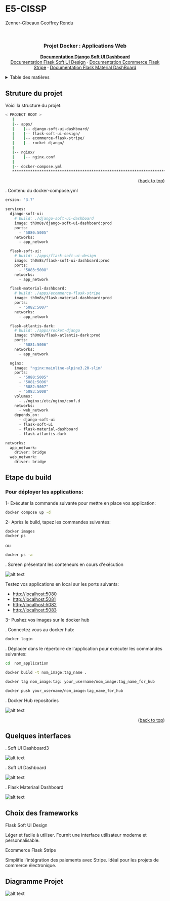 # E5-CISSP
Zenner-Gibeaux Geoffrey Rendu




<!-- PROJECT LOGO --> <br /> <div align="center"> <h3 align="center">Projet Docker : Applications Web</h3> <p align="center"> 
<a href="https://github.com/app-generator/django-soft-ui-dashboard"><strong>Documentation Django Soft UI Dashboard </strong></a> <br /> 
<a href="https://github.com/app-generator/flask-soft-ui-design">Documentation Flask Soft UI Design</a> · 
<a href="https://github.com/app-generator/ecommerce-flask-stripe">Documentation Ecommerce Flask Stripe</a> · 
<a href="https://github.com/app-generator/flask-material-dashboard.git">Documentation Flask Material DashBoard</a> </p> </div>

<!-- TABLE OF CONTENTS --> <details> <summary>Table des matières</summary> <ol> <li><a href="#structure-du-projet">Structure du projet</a></li> <li><a href="#configurations">Configurations</a></li> 
<li><a href="#etape-du-build">Étape du build</a></li> <li><a href="#logs">Logs</a></li> <li><a href="#quelques-interfaces">Quelques Interfaces</a></li> </ol> </details>



<!-- ABOUT THE PROJECT -->
## Struture du projet

Voici la structure du projet:

```bash
< PROJECT ROOT >
   |
   |-- apps/
   |    |-- django-soft-ui-dashboard/
   |    |-- flask-soft-ui-design/
   |    |-- ecommerce-flask-stripe/
   |    |-- rocket-django/
   |
   |-- nginx/
   |    |-- nginx.conf
   |
   |-- docker-compose.yml
   ************************************************************************
```


<p align="right">(<a href="#readme-top">back to top</a>)</p>


. Contenu du docker-compose.yml

``` bash
ersion: '3.7'

services:
  django-soft-ui:
    # build: ./django-soft-ui-dashboard
    image: th0m8s/django-soft-ui-dashboard:prod
    ports:     
      - "5080:5005"
    networks:
      - app_network

  flask-soft-ui:
    # build: ./apps/flask-soft-ui-design
    image: th0m8s/flask-soft-ui-dashboard:prod
    ports: 
      - "5083:5008"
    networks:
      - app_network

  flask-material-dashboard:
    # build: ./apps/ecommerce-flask-stripe
    image: th0m8s/flask-material-dashboard:prod
    ports:
      - "5082:5007"
    networks:
      - app_network

  flask-atlantis-dark:
    # build: ./apps/rocket-django
    image: th0m8s/flask-atlantis-dark:prod
    ports:      
      - "5081:5006"
    networks:
      - app_network

  nginx:
    image: "nginx:mainline-alpine3.20-slim"
    ports:      
      - "5080:5005"
      - "5081:5006"
      - "5082:5007"
      - "5083:5008"
    volumes:
      - ./nginx:/etc/nginx/conf.d
    networks:
      - web_network
    depends_on:
      - django-soft-ui
      - flask-soft-ui
      - flask-material-dashboard
      - flask-atlantis-dark

networks:
  app_network:
    driver: bridge
  web_network:
    driver: bridge

```

<!-- GETTING STARTED -->
## Etape du build

### Pour déployer les applications:

1- Exécuter la commande suivante pour mettre en place vos application:

``` bash
docker compose up -d
```

2- Après le build, tapez les commandes suivantes:

``` bash
docker images
docker ps
```
ou
``` bash
docker ps -a
```
. Screen présentant les conteneurs en cours d'exécution

![alt text](screen/dockerps.png)

Testez vos applications en local sur les ports suivants:
  <ul>
    <li><a href="#http://localhost:5080">http://localhost:5080</a></li>
    <li><a href="#http://localhost:5081">http://localhost:5081</a></li>
    <li><a href="#http://localhost:5082">http://localhost:5082</a></li>
    <li><a href="#http://localhost:5083">http://localhost:5083</a></li>


  </ul>

3- Pushez vos images sur le docker hub

. Connectez vous au docker hub:

``` bash
docker login
```

. Déplacer dans le répertoire de l'application pour exécuter les commandes suivantes:
``` bash
cd  nom_application
```

``` bash
docker build -t nom_image:tag_name .
```

``` bash
docker tag nom_image:tag: your_username/nom_image:tag_name_for_hub
```

``` bash
docker push your_username/nom_image:tag_name_for_hub
```

. Docker Hub repositories

![alt text](screen/repository.jpg)

<p align="right">(<a href="#readme-top">back to top</a>)</p>


<!-- INTERFACES -->
## Quelques interfaces

. Soft UI Dashboard3

![alt text](screen/Dashboard.png)

. Soft UI Dashboard

![alt text](screen/SoftDashborad.png)

. Flask Materiaal Dashboard

![alt text](screen/flask.png)


## Choix des frameworks


Flask Soft UI Design

Léger et facile à utiliser.
Fournit une interface utilisateur moderne et personnalisable.

Ecommerce Flask Stripe

Simplifie l'intégration des paiements avec Stripe.
Idéal pour les projets de commerce électronique.

## Diagramme Projet

![alt text](screen/schema.png)
